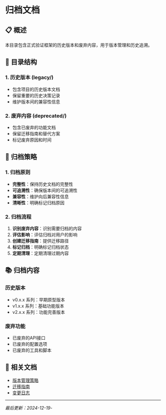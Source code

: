 # 归档文档

## 📋 概述

本目录包含正式验证框架的历史版本和废弃内容，用于版本管理和历史追溯。

## 📁 目录结构

### 1. 历史版本 (legacy/)

- 包含项目的历史版本文档
- 保留重要的历史决策记录
- 维护版本间的兼容性信息

### 2. 废弃内容 (deprecated/)

- 包含已废弃的功能文档
- 保留迁移指南和替代方案
- 标记废弃原因和时间

## 🔄 归档策略

### 1. 归档原则

- **完整性**：保持历史文档的完整性
- **可追溯性**：确保版本间的可追溯性
- **兼容性**：维护向后兼容性信息
- **清晰性**：明确标记归档原因

### 2. 归档流程

1. **识别废弃内容**：识别需要归档的内容
2. **评估影响**：评估归档对用户的影响
3. **创建迁移指南**：提供迁移路径
4. **标记归档**：明确标记归档状态
5. **定期清理**：定期清理过期内容

## 📚 归档内容

### 历史版本

- v0.x.x 系列：早期原型版本
- v1.x.x 系列：基础功能版本
- v2.x.x 系列：功能完善版本

### 废弃功能

- 已废弃的API接口
- 已废弃的配置选项
- 已废弃的工具和脚本

## 🔗 相关文档

- [版本管理策略](../community/governance.md#版本管理)
- [迁移指南](../getting-started/migration.md)
- [变更日志](../community/changelog.md)

---

*最后更新：2024-12-19*-
